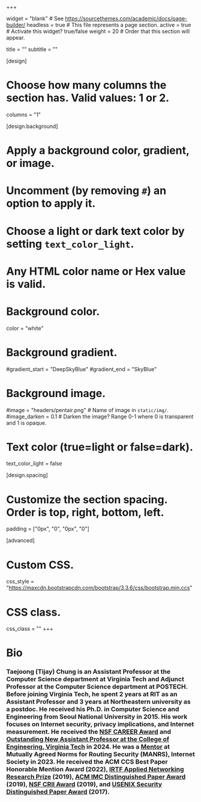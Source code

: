 +++

widget = "blank"  # See https://sourcethemes.com/academic/docs/page-builder/
headless = true  # This file represents a page section.
active = true  # Activate this widget? true/false
weight = 20  # Order that this section will appear.

title = ""
subtitle = ""

[design]
  # Choose how many columns the section has. Valid values: 1 or 2.
  columns = "1"

[design.background]
  # Apply a background color, gradient, or image.
  #   Uncomment (by removing `#`) an option to apply it.
  #   Choose a light or dark text color by setting `text_color_light`.
  #   Any HTML color name or Hex value is valid.

  # Background color.
  color = "white"
  
  # Background gradient.
  #gradient_start = "DeepSkyBlue"
  #gradient_end = "SkyBlue"
  
  # Background image.
  #image = "headers/pentair.png"  # Name of image in `static/img/`.
  #image_darken = 0.1  # Darken the image? Range 0-1 where 0 is transparent and 1 is opaque.

  # Text color (true=light or false=dark).
  text_color_light = false

[design.spacing]
  # Customize the section spacing. Order is top, right, bottom, left.
  padding = ["0px", "0", "0px", "0"]

[advanced]
 # Custom CSS. 
 
 css_style = "https://maxcdn.bootstrapcdn.com/bootstrap/3.3.6/css/bootstrap.min.ccs"
 # CSS class.
 css_class = ""
+++

<!--
- [**Project Demo** (Academic's actual site)](https://sourcethemes.com/academic/)
**Over 100,000 [Amazing Websites](https://sourcethemes.com/academic/#expo) have Already Been Built with Academic**
**[Join](https://sourcethemes.com/academic/docs/install/) the Most Empowered Hugo Community**
-->
# Bio
### Taejoong (Tijay) Chung is an Assistant Professor at the Computer Science department at Virginia Tech and Adjunct Professor at the Computer Science department at POSTECH. Before joining Virginia Tech, he spent 2 years at RIT as an Assistant Professor and 3 years at Northeastern university as a postdoc. He received his Ph.D. in Computer Science and Engineering from Seoul National University in 2015. His work focuses on Internet security, privacy implications, and Internet measurement. He received the <a href="http://www.nsf.gov/awardsearch/showAward?AWD_ID=2339378">NSF CAREER Award</a> and <a href="https://eng.vt.edu/about/faculty-awards-and-distinctions/deans-awards.html">Outstanding New Assistant Professor at the College of Engineering, Virginia Tech</a> in 2024. He was a <a href="https://www.manrs.org/champions/">Mentor</a> at Mutually Agreed Norms for Routing Security (MANRS), Internet Society in 2023. He received the ACM CCS Best Paper Honorable Mention Award (2022), <a href="https://irtf.org/anrp/">IRTF Applied Networking Research Prize</a> (2019), <a href="https://conferences.sigcomm.org/imc/2019/awards/">ACM IMC Distinguished Paper Award</a> (2019), <a href="https://www.nsf.gov/awardsearch/showAward?AWD_ID=1850465">NSF CRII Award</a> (2019), and <a href="https://www.usenix.org/conferences/best-papers">USENIX Security Distinguished Paper Award</a> (2017).
